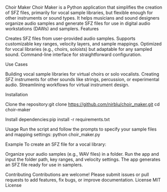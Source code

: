 Choir Maker
Choir Maker is a Python application that simplifies the creation of SFZ files, primarily for vocal sample libraries, but flexible enough for other instruments or sound types. It helps musicians and sound designers organize audio samples and generate SFZ files for use in digital audio workstations (DAWs) and samplers.
Features

Creates SFZ files from user-provided audio samples.
Supports customizable key ranges, velocity layers, and sample mappings.
Optimized for vocal libraries (e.g., choirs, soloists) but adaptable for any sampled sound.
Command-line interface for straightforward configuration.

Use Cases

Building vocal sample libraries for virtual choirs or solo vocalists.
Creating SFZ instruments for other sounds like strings, percussion, or experimental audio.
Streamlining workflows for virtual instrument design.

Installation

Clone the repository:git clone https://github.com/nirblu/choir_maker.git
cd choir-maker


Install dependencies:pip install -r requirements.txt



Usage
Run the script and follow the prompts to specify your sample files and mapping settings:
python choir_maker.py

Example
To create an SFZ file for a vocal library:

Organize your audio samples (e.g., WAV files) in a folder.
Run the app and input the folder path, key ranges, and velocity settings.
The app generates an SFZ file ready for use in samplers.

Contributing
Contributions are welcome! Please submit issues or pull requests to add features, fix bugs, or improve documentation.
License
MIT License

